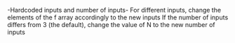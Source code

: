 -Hardcoded inputs and number of inputs-
For different inputs, change the elements of the f array accordingly to the new inputs
If the number of inputs differs from 3 (the default), change the value of N to the new number of inputs
